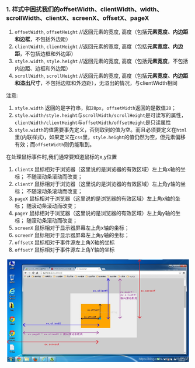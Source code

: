 

### 1. 样式中困扰我们的offsetWidth、clientWidth、width、scrollWidth、clientX、screenX、offsetX、pageX

1. `offsetWidth`, `offsetHeight` //返回元素的宽度, 高度（包括**元素宽度、内边距和边框**，不包括外边距）
2. `clientWidth`, `clientHeight` //返回元素的宽度, 高度（包括**元素宽度、内边距**，不包括边框和外边距）
3. `style.width`, `style.height` //返回元素的宽度, 高度（包括**元素宽度**，不包括内边距、边框和外边距）
4. `scrollWidth`, `scrollHeight` //返回元素的宽度, 高度（包括**元素宽度、内边距和溢出尺寸**，不包括边框和外边距），无溢出的情况，与clientWidth相同



注意:

1. `style.width` 返回的是字符串，如`28px`，`offsetWidth`返回的是数值`28`；
2. `style.width/style.height`与`scrollWidth/scrollHeight`是可读写的属性，`clientWidth/clientHeight`与`offsetWidth/offsetHeight`是只读属性
3. `style.width`的值需要事先定义，否则取到的值为空。而且必须要定义在`html`里(内联样式)，如果定义在`css`里，`style.height`的值仍然为空，但元素偏移有效；而`offsetWidth`则仍能取到。



在处理鼠标事件时,我们通常要知道鼠标的x,y位置

1. `clientX` 鼠标相对于浏览器（这里说的是浏览器的有效区域）左上角x轴的坐标； 不随滚动条滚动而改变；
2. `clientY` 鼠标相对于浏览器（这里说的是浏览器的有效区域）左上角y轴的坐标； 不随滚动条滚动而改变；
3. `pageX` 鼠标相对于浏览器（这里说的是浏览器的有效区域）左上角x轴的坐标； 随滚动条滚动而改变；
4. `pageY` 鼠标相对于浏览器（这里说的是浏览器的有效区域）左上角y轴的坐标； 随滚动条滚动而改变；
5. `screenX` 鼠标相对于显示器屏幕左上角x轴的坐标；
6. `screenY` 鼠标相对于显示器屏幕左上角y轴的坐标；
7. `offsetX` 鼠标相对于事件源左上角X轴的坐标
8. `offsetY` 鼠标相对于事件源左上角Y轴的坐标

![clientWidth和offsetWidth的区别](../../imgs/clientWidth_offsetWidth_diff.png)

